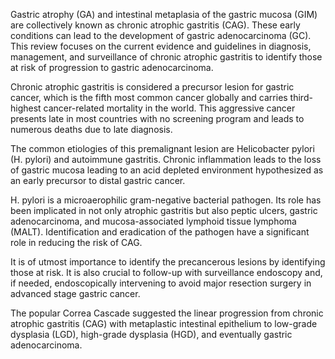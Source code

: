 Gastric atrophy (GA) and intestinal metaplasia of the gastric mucosa (GIM) are collectively known as chronic atrophic gastritis (CAG). These early conditions can lead to the development of gastric adenocarcinoma (GC). This review focuses on the current evidence and guidelines in diagnosis, management, and surveillance of chronic atrophic gastritis to identify those at risk of progression to gastric adenocarcinoma.

Chronic atrophic gastritis is considered a precursor lesion for gastric cancer, which is the fifth most common cancer globally and carries third-highest cancer-related mortality in the world. This aggressive cancer presents late in most countries with no screening program and leads to numerous deaths due to late diagnosis.

The common etiologies of this premalignant lesion are Helicobacter pylori (H. pylori) and autoimmune gastritis. Chronic inflammation leads to the loss of gastric mucosa leading to an acid depleted environment hypothesized as an early precursor to distal gastric cancer.

H. pylori is a microaerophilic gram-negative bacterial pathogen. Its role has been implicated in not only atrophic gastritis but also peptic ulcers, gastric adenocarcinoma, and mucosa-associated lymphoid tissue lymphoma (MALT). Identification and eradication of the pathogen have a significant role in reducing the risk of CAG.

It is of utmost importance to identify the precancerous lesions by identifying those at risk. It is also crucial to follow-up with surveillance endoscopy and, if needed, endoscopically intervening to avoid major resection surgery in advanced stage gastric cancer.

The popular Correa Cascade suggested the linear progression from chronic atrophic gastritis (CAG) with metaplastic intestinal epithelium to low-grade dysplasia (LGD), high-grade dysplasia (HGD), and eventually gastric adenocarcinoma.